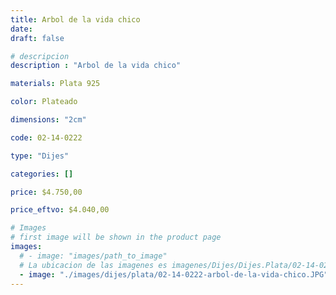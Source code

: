 ```yaml
---
title: Arbol de la vida chico
date: 
draft: false

# descripcion
description : "Arbol de la vida chico"

materials: Plata 925

color: Plateado

dimensions: "2cm"

code: 02-14-0222

type: "Dijes"

categories: []

price: $4.750,00

price_eftvo: $4.040,00

# Images
# first image will be shown in the product page
images:
  # - image: "images/path_to_image"
  # La ubicacion de las imagenes es imagenes/Dijes/Dijes.Plata/02-14-0222-arbol-de-la-vida-chico
  - image: "./images/dijes/plata/02-14-0222-arbol-de-la-vida-chico.JPG"
---
```

